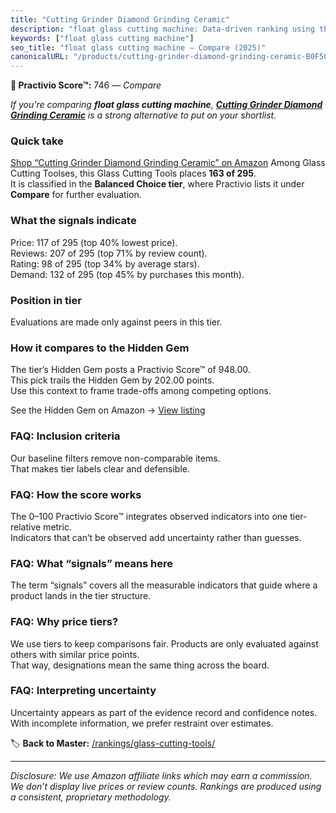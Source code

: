 ```yaml
---
title: "Cutting Grinder Diamond Grinding Ceramic"
description: "float glass cutting machine: Data-driven ranking using the Practivio Score™. Positioned by quality, value, demand, findability, momentum."
keywords: ["float glass cutting machine"]
seo_title: "float glass cutting machine — Compare (2025)"
canonicalURL: "/products/cutting-grinder-diamond-grinding-ceramic-B0F5GJMC7R/"
---
```


**🛒 Practivio Score™:** 746 — _Compare_


*If you're comparing **float glass cutting machine**, **[Cutting Grinder Diamond Grinding Ceramic](https://www.amazon.com/dp/B0F5GJMC7R?tag=practivio-20)** is a strong alternative to put on your shortlist.*
### Quick take
[Shop “Cutting Grinder Diamond Grinding Ceramic” on Amazon](https://www.amazon.com/dp/B0F5GJMC7R?tag=practivio-20)
Among Glass Cutting Toolses, this Glass Cutting Tools places **163 of 295**.  
It is classified in the **Balanced Choice tier**, where Practivio lists it under **Compare** for further evaluation.

### What the signals indicate
Price: 117 of 295 (top 40% lowest price).  
Reviews: 207 of 295 (top 71% by review count).  
Rating: 98 of 295 (top 34% by average stars).  
Demand: 132 of 295 (top 45% by purchases this month).

### Position in tier
Evaluations are made only against peers in this tier.

### How it compares to the Hidden Gem
The tier’s Hidden Gem posts a Practivio Score™ of 948.00.  
This pick trails the Hidden Gem by 202.00 points.  
Use this context to frame trade-offs among competing options.  

See the Hidden Gem on Amazon → [View listing](https://www.amazon.com/dp/B002BWSAX4?tag=practivio-20)

### FAQ: Inclusion criteria
Our baseline filters remove non-comparable items.  
That makes tier labels clear and defensible.

### FAQ: How the score works
The 0–100 Practivio Score™ integrates observed indicators into one tier-relative metric.  
Indicators that can’t be observed add uncertainty rather than guesses.

### FAQ: What “signals” means here
The term “signals” covers all the measurable indicators that guide where a product lands in the tier structure.

### FAQ: Why price tiers?
We use tiers to keep comparisons fair. Products are only evaluated against others with similar price points.  
That way, designations mean the same thing across the board.

### FAQ: Interpreting uncertainty
Uncertainty appears as part of the evidence record and confidence notes.  
With incomplete information, we prefer restraint over estimates.

<!-- Missing template for Compare/CompareWithinPriceClass -->


🏷️ **Back to Master:** [/rankings/glass-cutting-tools/](/rankings/glass-cutting-tools/)

---
_Disclosure: We use Amazon affiliate links which may earn a commission. We don’t display live prices or review counts. Rankings are produced using a consistent, proprietary methodology._
